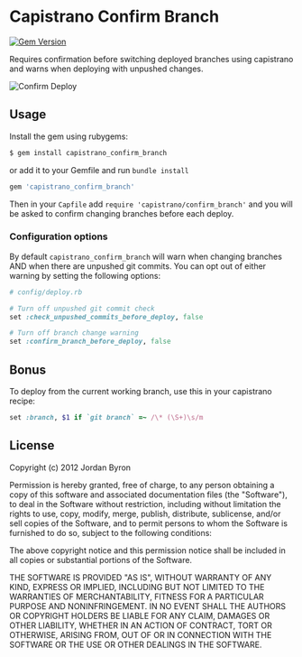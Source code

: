 # Capistrano Confirm Branch
[![Gem Version](https://badge.fury.io/rb/capistrano_confirm_branch.png)](http://badge.fury.io/rb/capistrano_confirm_branch)


Requires confirmation before switching deployed branches using capistrano and
warns when deploying with unpushed changes.

![Confirm Deploy](http://i.imgur.com/7IdUY.png)

## Usage

Install the gem using rubygems:

```bash
$ gem install capistrano_confirm_branch
```

or add it to your Gemfile and run `bundle install`

```ruby
gem 'capistrano_confirm_branch'
```

Then in your `Capfile` add `require 'capistrano/confirm_branch'` and you will be
asked to confirm changing branches before each deploy.


### Configuration options

By default `capistrano_confirm_branch` will warn when changing branches AND when
there are unpushed git commits. You can opt out of either warning by setting the
following options:

```ruby
# config/deploy.rb

# Turn off unpushed git commit check
set :check_unpushed_commits_before_deploy, false

# Turn off branch change warning
set :confirm_branch_before_deploy, false
```

## Bonus

To deploy from the current working branch, use this in your capistrano recipe:

```ruby
set :branch, $1 if `git branch` =~ /\* (\S+)\s/m
```

## License

Copyright (c) 2012 Jordan Byron

Permission is hereby granted, free of charge, to any person obtaining a copy of this software and associated documentation files (the "Software"), to deal in the Software without restriction, including without limitation the rights to use, copy, modify, merge, publish, distribute, sublicense, and/or sell copies of the Software, and to permit persons to whom the Software is furnished to do so, subject to the following conditions:

The above copyright notice and this permission notice shall be included in all copies or substantial portions of the Software.

THE SOFTWARE IS PROVIDED "AS IS", WITHOUT WARRANTY OF ANY KIND, EXPRESS OR IMPLIED, INCLUDING BUT NOT LIMITED TO THE WARRANTIES OF MERCHANTABILITY, FITNESS FOR A PARTICULAR PURPOSE AND NONINFRINGEMENT. IN NO EVENT SHALL THE AUTHORS OR COPYRIGHT HOLDERS BE LIABLE FOR ANY CLAIM, DAMAGES OR OTHER LIABILITY, WHETHER IN AN ACTION OF CONTRACT, TORT OR OTHERWISE, ARISING FROM, OUT OF OR IN CONNECTION WITH THE SOFTWARE OR THE USE OR OTHER DEALINGS IN THE SOFTWARE.

